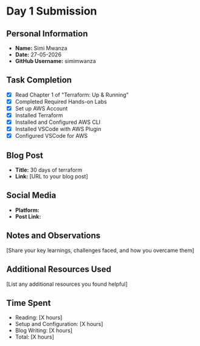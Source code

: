 # Day 1 Submission

## Personal Information
- **Name:** Simi Mwanza
- **Date:** 27-05-2026
- **GitHub Username:** simimwanza

## Task Completion
- [x] Read Chapter 1 of "Terraform: Up & Running"
- [x] Completed Required Hands-on Labs
- [x] Set up AWS Account
- [x] Installed Terraform
- [x] Installed and Configured AWS CLI
- [x] Installed VSCode with AWS Plugin
- [x] Configured VSCode for AWS

## Blog Post
- **Title:** 30 days of terraform
- **Link:** [URL to your blog post]

## Social Media
- **Platform:** 
- **Post Link:** 

## Notes and Observations
[Share your key learnings, challenges faced, and how you overcame them]

## Additional Resources Used
[List any additional resources you found helpful]

## Time Spent
- Reading: [X hours]
- Setup and Configuration: [X hours]
- Blog Writing: [X hours]
- Total: [X hours] 



